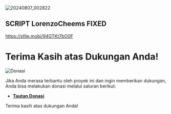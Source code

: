 ![20240807_002822](https://github.com/user-attachments/assets/49549dfb-210f-4d22-ade0-431839370285)
## SCRIPT LorenzoCheems FIXED
https://sfile.mobi/94GTKt7bO0F























# Terima Kasih atas Dukungan Anda!

![Donasi](https://github.com/username/repository-name/blob/main/donasi.gif?raw=true)

Jika Anda merasa terbantu oleh proyek ini dan ingin memberikan dukungan, Anda bisa melakukan donasi melalui saluran berikut:

- **[Tautan Donasi](https://contoh-donasi.com)**

Terima kasih atas dukungan Anda!
